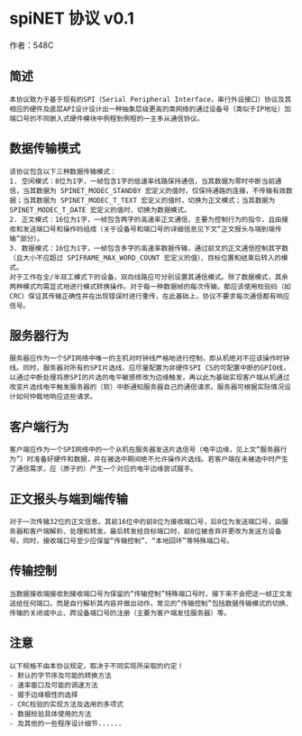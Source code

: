 # spiNET 协议 v0.1
作者：548C
## 简述
    本协议致力于基于现有的SPI（Serial Peripheral Interface，串行外设接口）协议及其相应的硬件及底层API设计设计出一种抽象层级更高的类网络的通过设备号（类似于IP地址）加端口号的不同嵌入式硬件模块中例程到例程的一主多从通信协议。
## 数据传输模式
    该协议包含以下三种数据传输模式：
    1. 空闲模式：8位为1字，一帧包含1字的低速率线路保持通信，当其数据为零时中断当前通信，当其数据为 SPINET_MODEC_STANDBY 宏定义的值时，仅保持通路的连接，不传输有效数据；当其数据为 SPINET_MODEC_T_TEXT 宏定义的值时，切换为正文模式；当其数据为 SPINET_MODEC_T_DATE 宏定义的值时，切换为数据模式。
    2. 正文模式：16位为1字，一帧包含两字的高速率正文通信，主要为控制行为的指令，且由接收和发送端口号和操作码组成（关于设备号和端口号的详细信息见下文“正文报头与端到端传输”部分）。
    3. 数据模式：16位为1字，一帧包含多字的高速率数据传输，通过前文的正文通信控制其字数（且大小不应超过 SPIFRAME_MAX_WORD_COUNT 宏定义的值）、目标位置和结束后转入的模式。
    对于工作在全/半双工模式下的设备，双向线路应可分别设置其通信模式。除了数据模式，其余两种模式均需显式地进行模式转换操作。对于每一种数据帧的每次传输，都应该使用校验码（如CRC）保证其传输正确性并在出现错误时进行重传，在此基础上，协议不要求每次通信都有响应信号。
## 服务器行为
    服务器应作为一个SPI网络中唯一的主机对时钟线严格地进行控制，即从机绝对不应该操作时钟线。同时，服务器对所有的SPI片选线，应尽量配置为非硬件SPI CS的可配置中断的GPIO线，以通过中断处理将原SPI的片选的电平敏感修改为边缘触发，再以此为基础实现客户端从机通过改变片选线电平触发服务器的（软）中断通知服务器自己的通信请求。服务器可根据实际情况设计如何仲裁地响应这些请求。
## 客户端行为
    客户端应作为一个SPI网络中的一个从机在服务器发送片选信号（电平边缘，见上文“服务器行为”）时准备好硬件和数据，并在被选中期间绝不允许操作片选线。若客户端在未被选中时产生了通信需求，应（原子的）产生一个对应的电平边缘尝试握手。
## 正文报头与端到端传输
    对于一次传输32位的正文信息，其前16位中的前8位为接收端口号，后8位为发送端口号，由服务器和客户端解析、处理和转发。最后转发给目标端口时，前8位被舍弃并更改为发送方设备号。同时，接收端口号至少应保留“传输控制”、“本地回环”等特殊端口号。
## 传输控制
    当数据接收端接收到接收端口号为保留的“传输控制”特殊端口号时，接下来不会把这一帧正文发送给任何端口，而是自行解析其内容并做出动作。常见的“传输控制”包括数据传输模式的切换、传输的关闭或中止、跨设备端口号的注册（主要为客户端发往服务器）等。
## 注意
    以下规格不由本协议规定，取决于不同实现所采取的约定！
    - 默认的字节序及可能的转换方法
    - 速率窗口及可能的调速方法
    - 握手边缘极性的选择
    - CRC校验的实现方法及选用的多项式
    - 数据校验具体使用的方法
    - 及其他的一些程序设计细节......

